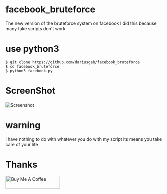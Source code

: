 # facebook_bruteforce
The new version of the bruteforce system on facebook I did this because many fake scripts don't work 
# use python3 
```
$ git clone https://github.com/dariusgab/facebook_bruteforce 
$ cd facebook_bruteforce 
$ python3 facebook.py 
```
# ScreenShot
![Screenshot](https://github.com/dariusgab/facebook_bruteforce/raw/main/IMG_1652645174941.jpg)
# warning
i have nothing to do with whatever you do with my script its means you take care of your life 
# Thanks
<a href="https://buymeacoffee.com/dariusofficia10" target="_blank"><img src="https://cdn.buymeacoffee.com/buttons/default-orange.png" alt="Buy Me A Coffee" height="41" width="174"></a>
